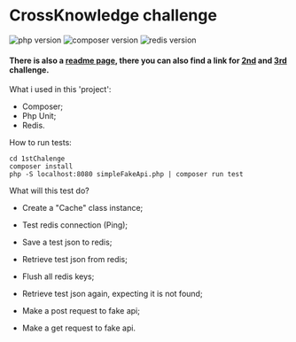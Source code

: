 # CrossKnowledge challenge

![php version](https://img.shields.io/badge/PHP-7.4-informational)
![composer version](https://img.shields.io/badge/composer-1.10.1-orange)
![redis version](https://img.shields.io/badge/redis-5.0.7-green)


#### There is also a [readme page](index/index.html), there you can also find a link for [2nd](2ndChallenge/date-format.html) and [3rd](3rdChalenge/index.html) challenge. 

What i used in this 'project':
- Composer;
- Php Unit;
- Redis.

How to run tests:

    cd 1stChalenge
    composer install
    php -S localhost:8080 simpleFakeApi.php | composer run test


What will this test do?
- Create a "Cache" class instance;
- Test redis connection (Ping);
- Save a test json to redis;
- Retrieve test json from redis;
- Flush all redis keys;
- Retrieve test json again, expecting it is not found;


- Make a post request to fake api;
- Make a get request to fake api.

